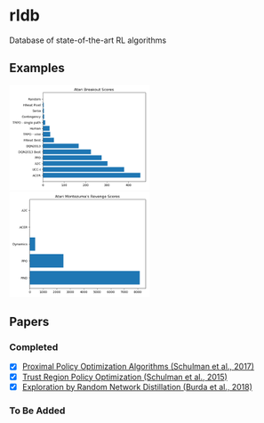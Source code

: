 # rldb
Database of state-of-the-art RL algorithms

## Examples

<p>
    <img style="width: 50%" src="/docs/atari-breakout.png" alt="Atari Breakout Scores">
    <img style="width: 50%" src="/docs/atari-montezuma-revenge.png" alt="Atari Montezuma's Revenge Scores">
</p>

## Papers

### Completed

- [x] [Proximal Policy Optimization Algorithms (Schulman et al., 2017)](https://arxiv.org/abs/1707.06347)
- [x] [Trust Region Policy Optimization (Schulman et al., 2015)](https://arxiv.org/abs/1502.05477)
- [x] [Exploration by Random Network Distillation (Burda et al., 2018)](https://arxiv.org/abs/1810.12894)

### To Be Added
